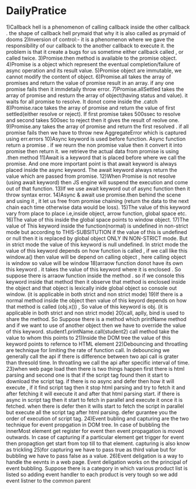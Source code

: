 # DailyPratice
1)Callback hell is a phenomenon of calling callback inside the other callback . the shape of callback hell prymaid that why it is also called as prymaid of dooms
2)Inversion of control:- it is a phenomenon where we gave the responsibility of our callback to the another callback to execute it. the problem is that it create a bugs for us sometime either callback called , or called twice.
3)Promise.then method is available to the promise object.
4)Promise is a object which represent the eventual completion/failure of async operation and its result value.
5)Promise object are immutable, we cannot modify the content of object.
6)Promise.all takes the array of promises and return the value of promise result in an array. if any one promise fails then it immdetaily throw error.
7)Promise.allSettled takes the array of promise and resturn the array of object(having status and value). it waits for all promise to resolve. It donot come inside the .catch
8)Promise.race takes the array of promise and return the value of first settled(either resolve or reject). If first promise takes 500ssec to resolve and second takes 500sec to reject then it gives the result of reolve one.
9)Promise.any takes the array of promise and return the first resolved . if all promise fails then we have to throw new AggregateError which is captured using err.errors
10)Async keyword is used before function. Async function return a promise . if we reurn the non promise value then it convert it into promise then return it. we retrieve the actual data from promise is using .then method
11)Await is a keyword  that is placed before where we call the promise. And one more important point is that await keyword is always placed inside the async keyword. The await keyword always return the value which are passed from promise.
12)When Promise is not resolve (using await keyword) then JS engine will suspend the execution and come out of that function.
13)If we use await keyword out of async function then it throw syntax error.
14)Async & await use promise.then behind the scene and using it , it let us free from promise chaining (return the data to the next chain each time otherwise data would be loss).
15)The value of this keyword vary from place to place i.e,inside object, arrow function, global space etc.
16)The value of this inside the global space points to window object.
17)The value of This keyword inside the function(normal) is undefined in non-strict mode but according to THIS-SUBSITUTION if the value of this is undefined or null then it is replaced by global object ONLY IN NON-STRICT mode. But in strict mode the value of this keyword is null undefined. In strict mode the value of this keyword depends on how function is called , if we call like this window.a() then value will be depend on calling object , here calling object is window so value will be window
18)arraow function donot have its own this keyword . it takes the value of this keyword where it is enclosed . So suppose there is arraow function inside the method . so if we console this keyword inside that method then it observe that method is enclosed inside the object and that object is lexically inide global object so console out window. (it is applicable in both strict and non strict mode)
19)If there is a normal method inside the object then value of this keyord depends on how that method is called (obj.x()) , So value of this keyword is obj. (it is applicable in both strict and non strict mode)
20)call, aplly, bind is used to share the method. So Suppose there is a method which printName method and if we want to use of another object then we have to override the value of this keyword. student1.printName.call(student2) call method take the value to whom this points to
21)Inside the DOM tree the value of this keyword points to refernce to HTML element
22)Debouncing and throatling are technique for limiting the rate of function call. In debouncing we generally call the api if there is difference between two api call is grater than thresold time. In throatling we call the api after specific interval of time.
23)when web page load then there is two things happen first there is html parsing and second one is that if the script tag found then it start to download the script tag. if there is no async and defer then how it will execute , if it find script tag then it stop html parsing and try to fetch it and after fetching it will execute it and after that html parsing start. if there is async in script tag then it start to fetch in parallel and execute it once it is fetched. when there is defer then it wills start to fetch the script in parallel but execute all the script tag after html parsing. defer gurantee you the order of execution of script tag.
24)Event bubling and capturing are the two technique for event propgation in DOM tree. In case of bubbling the innerMost element get register for event then event propagation is moved outwards. In case of capturing if a particular element get trigger for event then propagtion get start from top till to that element. capturing is also know as trickling 
25)for capturing we have to pass true as third value but for bubbling we have to pass false as a value.
26)Event deligation is a way to handle the eevnts in a web page. Event deligation works on the principal of event bubbling. Suppose there is a category in which various product list is listed so adding event handler to each product is very tough so we add event listner to the common parent 

